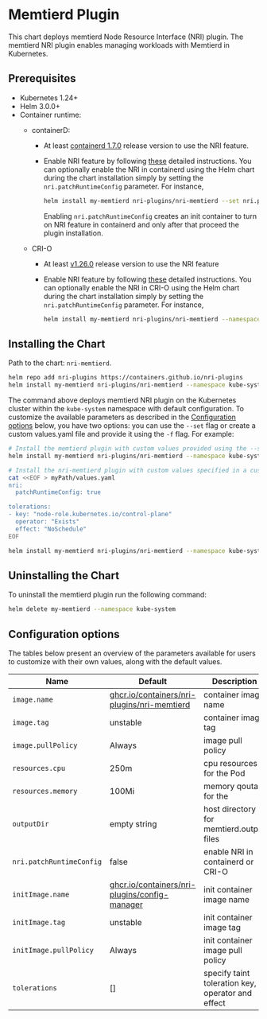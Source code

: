 # Memtierd Plugin

This chart deploys memtierd Node Resource Interface (NRI) plugin. The memtierd NRI plugin enables
managing workloads with Memtierd in Kubernetes.

## Prerequisites

- Kubernetes 1.24+
- Helm 3.0.0+
- Container runtime:
    - containerD:
        - At least [containerd 1.7.0](https://github.com/containerd/containerd/releases/tag/v1.7.0)
            release version to use the NRI feature.

        - Enable NRI feature by following [these](https://github.com/containerd/containerd/blob/main/docs/NRI.md#enabling-nri-support-in-containerd)
          detailed instructions. You can optionally enable the NRI in containerd using the Helm chart
          during the chart installation simply by setting the `nri.patchRuntimeConfig` parameter.
          For instance,

          ```sh
          helm install my-memtierd nri-plugins/nri-memtierd --set nri.patchRuntimeConfig=true --namespace kube-system
          ```

          Enabling `nri.patchRuntimeConfig` creates an init container to turn on
          NRI feature in containerd and only after that proceed the plugin installation.

    - CRI-O
        - At least [v1.26.0](https://github.com/cri-o/cri-o/releases/tag/v1.26.0) release version to
            use the NRI feature
        - Enable NRI feature by following [these](https://github.com/cri-o/cri-o/blob/main/docs/crio.conf.5.md#crionri-table) detailed instructions.
          You can optionally enable the NRI in CRI-O using the Helm chart
          during the chart installation simply by setting the `nri.patchRuntimeConfig` parameter.
          For instance,

          ```sh
          helm install my-memtierd nri-plugins/nri-memtierd --namespace kube-system --set nri.patchRuntimeConfig=true
          ```

## Installing the Chart

Path to the chart: `nri-memtierd`.

```sh
helm repo add nri-plugins https://containers.github.io/nri-plugins
helm install my-memtierd nri-plugins/nri-memtierd --namespace kube-system
```

The command above deploys memtierd NRI plugin on the Kubernetes cluster within the
`kube-system` namespace with default configuration. To customize the available parameters
as described in the [Configuration options]( #configuration-options) below, you have two
options: you can use the `--set` flag or create a custom values.yaml file and provide it
using the `-f` flag. For example:

```sh
# Install the memtierd plugin with custom values provided using the --set option
helm install my-memtierd nri-plugins/nri-memtierd --namespace kube-system --set nri.patchRuntimeConfig=true
```

```sh
# Install the nri-memtierd plugin with custom values specified in a custom values.yaml file
cat <<EOF > myPath/values.yaml
nri:
  patchRuntimeConfig: true

tolerations:
- key: "node-role.kubernetes.io/control-plane"
  operator: "Exists"
  effect: "NoSchedule"
EOF

helm install my-memtierd nri-plugins/nri-memtierd --namespace kube-system -f myPath/values.yaml
```

## Uninstalling the Chart

To uninstall the memtierd plugin run the following command:

```sh
helm delete my-memtierd --namespace kube-system
```

## Configuration options

The tables below present an overview of the parameters available for users to customize with their own values,
along with the default values.

| Name                     | Default                                                                                                                       | Description                                          |
| ------------------------ | ----------------------------------------------------------------------------------------------------------------------------- | ---------------------------------------------------- |
| `image.name`             | [ghcr.io/containers/nri-plugins/nri-memtierd](https://ghcr.io/containers/nri-plugins/nri-memtierd)                                    | container image name                                 |
| `image.tag`              | unstable                                                                                                                      | container image tag                                  |
| `image.pullPolicy`       | Always                                                                                                                        | image pull policy                                    |
| `resources.cpu`          | 250m                                                                                                                          | cpu resources for the Pod                            |
| `resources.memory`       | 100Mi                                                                                                                         | memory qouta for the                                 |
| `outputDir`              | empty string                                                                                                                  | host directory for memtierd.output files             |
| `nri.patchRuntimeConfig` | false                                                                                                                         | enable NRI in containerd or CRI-O                    |
| `initImage.name`         | [ghcr.io/containers/nri-plugins/config-manager](https://ghcr.io/containers/nri-plugins/config-manager)                                | init container image name                            |
| `initImage.tag`          | unstable                                                                                                                      | init container image tag                             |
| `initImage.pullPolicy`   | Always                                                                                                                        | init container image pull policy                     |
| `tolerations`            | []                                                                                                                            | specify taint toleration key, operator and effect    |
